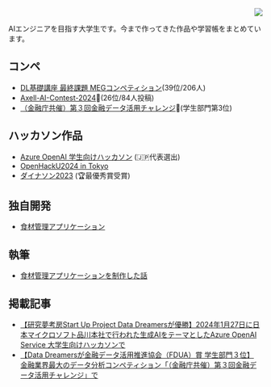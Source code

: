  <p align="right"> 
  <img src="https://komarev.com/ghpvc/?username=Yoshiki0418" />
 </p>


 
AIエンジニアを目指す大学生です。今まで作ってきた作品や学習帳をまとめています。

## コンペ
* [DL基礎講座 最終課題 MEGコンペティション](https://github.com/Yoshiki0418/dl_lecture_competition_pub/tree/MEG-competition)(39位/206人)
* [Axell-AI-Contest-2024](https://github.com/Yoshiki0418/Axell-AI-Contest-2024)🥉(26位/84人投稿)
* [（金融庁共催）第３回金融データ活用チャレンジ](https://github.com/Yoshiki0418/financial-data-challenge)🥉(学生部門第3位)

## ハッカソン作品
* [Azure OpenAI 学生向けハッカソン](https://github.com/noboRu5525/Azure-hackathon) (🇯🇵代表選出)
* [OpenHackU2024 in Tokyo](https://github.com/Yoshiki0418/yahoo.hack)
* [ダイナソン2023](https://github.com/Yoshiki0418/Dynason-works) (🏆最優秀賞受賞)

## 独自開発
* [食材管理アプリケーション](https://github.com/Yoshiki0418/PD_project)

## 執筆
* [食材管理アプリケーションを制作した話](https://zenn.dev/yoshi_tech/articles/ad3aaa1cd55c73)

## 掲載記事
* [【研究夢考房Start Up Project Data Dreamersが優勝】2024年1月27日に日本マイクロソフト品川本社で行われた生成AIをテーマとしたAzure OpenAI Service 大学生向けハッカソンで](https://www.kanazawa-it.ac.jp/kitnews/2024/0202_Data_Dreamers.html)
* [【Data Dreamersが金融データ活用推進協会（FDUA）賞 学生部門３位】
金融業界最大のデータ分析コンペティション「（金融庁共催）第３回金融データ活用チャレンジ」で](https://www.kanazawa-it.ac.jp/kitnews/2025/0421_DataDreamers.html)



<!--
![Yoshiki0418's GitHub stats](https://github-readme-stats.vercel.app/api?username=Yoshiki0418&show_icons=true)
-->






<!--
**Yoshiki0418/Yoshiki0418** is a ✨ _special_ ✨ repository because its `README.md` (this file) appears on your GitHub profile.

Here are some ideas to get you started:

- 🔭 I’m currently working on ...
- 🌱 I’m currently learning ...
- 👯 I’m looking to collaborate on ...
- 🤔 I’m looking for help with ...
- 💬 Ask me about ...
- 📫 How to reach me: ...
- 😄 Pronouns: ...
- ⚡ Fun fact: ...
-->
